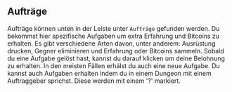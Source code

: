 ## Aufträge
Aufträge können unten in der Leiste unter `Aufträge` gefunden werden. Du bekommst hier spezifische Aufgaben um extra Erfahrung und Bitcoins zu erhalten. Es gibt verschiedene Arten davon, unter anderem: Ausrüstung drucken, Gegner eliminieren und Erfahrung oder Bitcoins sammeln.
Sobald du eine Aufgabe gelöst hast, kannst du darauf klicken um deine Belohnung zu erhalten. In den meisten Fällen erhälst du auch eine neue Aufgabe. Du kannst auch Aufgaben erhalten indem du in einem Dungeon mit einem Auftraggeber sprichst. Diese werden mit einem '?' markiert.
